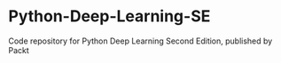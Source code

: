 # Python-Deep-Learning-SE
Code repository for Python Deep Learning Second Edition, published by Packt
